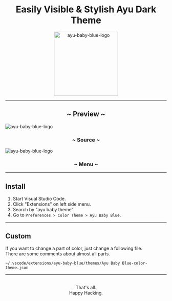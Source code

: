 <h1 align="center">Easily Visible & Stylish Ayu Dark Theme</h2>

<div align="center">
<img src="https://user-images.githubusercontent.com/45201545/101739203-8f9bdb80-3b0a-11eb-839f-991b44f23bd5.gif" alt="ayu-baby-blue-logo" width=200>
</div>

---

<h2 align="center"> ~ Preview ~</h2>

<img src="https://user-images.githubusercontent.com/45201545/101867552-c3383d80-3bbe-11eb-9aa3-d529a05ab255.png" alt="ayu-baby-blue-logo">
<h3 align="center"> ~ Source ~</h3>

<img src="https://user-images.githubusercontent.com/45201545/101867557-c59a9780-3bbe-11eb-9a73-678848e59471.png" alt="ayu-baby-blue-logo">
<h3 align="center"> ~ Menu ~</h3>

---

## Install

1. Start Visual Studio Code.
2. Click "Extensions" on left side menu.
3. Search by "ayu baby theme"
4. Go to `Preferences > Color Theme > Ayu Baby Blue`.

---

## Custom

If you want to change a part of color, just change a following file.  
There are some comments about almost all parts.

```
~/.vscode/extensions/ayu-baby-blue/themes/Ayu Baby Blue-color-theme.json
```

---

<p align="center">
<br>
That's all.<br>
Happy Hacking.
</p>

